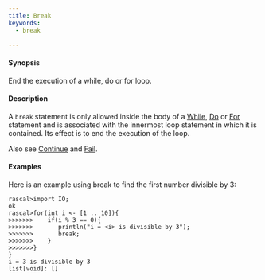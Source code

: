 ```yaml
---
title: Break
keywords:
  - break

---
```


#### Synopsis

End the execution of a while, do or for loop.

#### Description

A `break` statement is only allowed inside the body of a [While](../../../Rascal/Statements/While/index.md), [Do](../../../Rascal/Statements/Do/index.md) or [For](../../../Rascal/Statements/For/index.md) statement
and is associated with the innermost loop statement in which it is contained.
Its effect is to end the execution of the loop.

Also see [Continue](../../../Rascal/Statements/Continue/index.md) and [Fail](../../../Rascal/Statements/Fail/index.md).

#### Examples

Here is an example using break to find the first number divisible by 3:

```rascal-shell 
rascal>import IO;
ok
rascal>for(int i <- [1 .. 10]){
>>>>>>>    if(i % 3 == 0){
>>>>>>>       println("i = <i> is divisible by 3");
>>>>>>>       break;
>>>>>>>    }
>>>>>>>}
}
i = 3 is divisible by 3
list[void]: []
```


